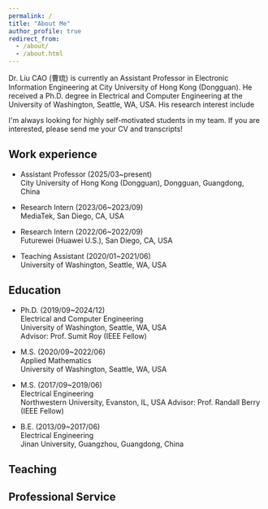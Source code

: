 ```yaml
---
permalink: /
title: "About Me"
author_profile: true
redirect_from: 
  - /about/
  - /about.html
---
```


Dr. Liu CAO (曹琉) is currently an Assistant Professor in Electronic Information Engineering at City University of Hong Kong (Dongguan). He received a Ph.D. degree in Electrical and Computer Engineering at the University of Washington, Seattle, WA, USA. His research interest include

I'm always looking for highly self-motivated students in my team. If you are interested, please send me your CV and transcripts!

Work experience
--
- Assistant Professor (2025/03~present)\
City University of Hong Kong (Dongguan), Dongguan, Guangdong, China

- Research Intern (2023/06~2023/09)\
MediaTek, San Diego, CA, USA

- Research Intern (2022/06~2022/09)\
Futurewei (Huawei U.S.), San Diego, CA, USA

- Teaching Assistant (2020/01~2021/06)\
University of Washington, Seattle, WA, USA


Education
--
- Ph.D. (2019/09~2024/12)\
Electrical and Computer Engineering\
University of Washington, Seattle, WA, USA\
Advisor: Prof. Sumit Roy (IEEE Fellow)

- M.S. (2020/09~2022/06)\
Applied Mathematics\
University of Washington, Seattle, WA, USA

- M.S. (2017/09~2019/06)\
Electrical Engineering\
Northwestern University, Evanston, IL, USA
Advisor: Prof. Randall Berry (IEEE Fellow)

- B.E. (2013/09~2017/06)\
Electrical Engineering\
Jinan University, Guangzhou, Guangdong, China

Teaching
--

Professional Service
--




